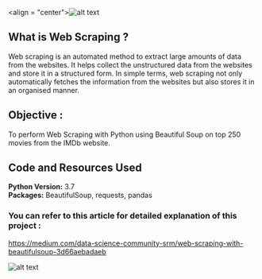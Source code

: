 <align = "center">![alt text](https://miro.medium.com/max/1400/1*_1QEVhmgVIczZELPQe7QKg.png)</align>

## What is Web Scraping ?
Web scraping is an automated method to extract large amounts of data from the websites. It helps collect the unstructured data from the websites and store it in a structured form. In simple terms, web scraping not only automatically fetches the information from the websites but also stores it in an organised manner.

## Objective : 
To perform Web Scraping with Python using Beautiful Soup on top 250 movies from the IMDb website. 

## Code and Resources Used 
**Python Version:** 3.7  
**Packages:** BeautifulSoup, requests, pandas <br />

### You can refer to this article for detailed explanation of this project :       
https://medium.com/data-science-community-srm/web-scraping-with-beautifulsoup-3d66aebadaeb

![alt text](https://miro.medium.com/max/1400/1*s8gjxigUXryxMnO_mc1LYQ.jpeg)
